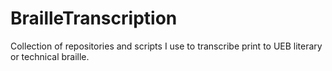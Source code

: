 # BrailleTranscription

Collection of repositories and scripts I use to transcribe print to UEB literary or technical braille.
